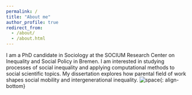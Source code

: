 ```yaml
---
permalink: /
title: "About me"
author_profile: true
redirect_from: 
  - /about/
  - /about.html
---
```


I am a PhD candidate in Sociology at the SOCIUM Research Center on Inequality and Social Policy in Bremen. I am interested in studying processes of social inequality and applying computational methods to social scientific topics. My dissertation explores how parental field of work shapes social mobility and intergenerational inequality.
![space](https://github.com/Socioloco/diegostrassmann.github.io/blob/master/images/soc_space.png){: align-bottom}
